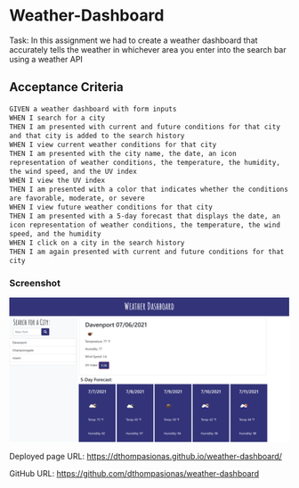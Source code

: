 # Weather-Dashboard

Task: In this assignment we had to create a weather dashboard that accurately tells the weather in whichever area
you enter into the search bar using a weather API

## Acceptance Criteria

```
GIVEN a weather dashboard with form inputs
WHEN I search for a city
THEN I am presented with current and future conditions for that city and that city is added to the search history
WHEN I view current weather conditions for that city
THEN I am presented with the city name, the date, an icon representation of weather conditions, the temperature, the humidity, the wind speed, and the UV index
WHEN I view the UV index
THEN I am presented with a color that indicates whether the conditions are favorable, moderate, or severe
WHEN I view future weather conditions for that city
THEN I am presented with a 5-day forecast that displays the date, an icon representation of weather conditions, the temperature, the wind speed, and the humidity
WHEN I click on a city in the search history
THEN I am again presented with current and future conditions for that city
```

### Screenshot

![Alt text](/assets/images/my-weather-dash.png?raw=true "myweatherdash")

Deployed page URL: https://dthompasionas.github.io/weather-dashboard/

GitHub URL: https://github.com/dthompasionas/weather-dashboard


